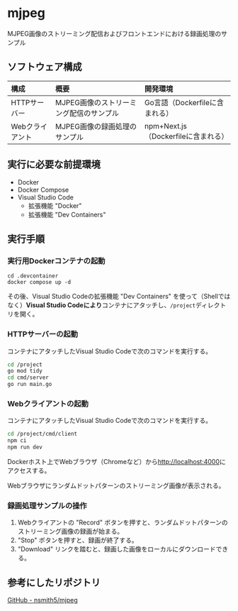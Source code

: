# mjpeg

MJPEG画像のストリーミング配信およびフロントエンドにおける録画処理のサンプル

## ソフトウェア構成

|構成|概要|開発環境|
|:---|:---|:---|
|HTTPサーバー|MJPEG画像のストリーミング配信のサンプル|Go言語（Dockerfileに含まれる）|
|Webクライアント|MJPEG画像の録画処理のサンプル|npm+Next.js（Dockerfileに含まれる）|

## 実行に必要な前提環境

- Docker
- Docker Compose
- Visual Studio Code
    - 拡張機能 "Docker"
    - 拡張機能 "Dev Containers"

## 実行手順

### 実行用Dockerコンテナの起動

```pwsh
cd .devcontainer
docker compose up -d
```

その後、Visual Studio Codeの拡張機能 "Dev Containers" を使って（Shellではなく）**Visual Studio Codeにより**コンテナにアタッチし、`/project`ディレクトリを開く。

### HTTPサーバーの起動

コンテナにアタッチしたVisual Studio Codeで次のコマンドを実行する。

```bash
cd /project
go mod tidy
cd cmd/server
go run main.go
```

### Webクライアントの起動

コンテナにアタッチしたVisual Studio Codeで次のコマンドを実行する。

```bash
cd /project/cmd/client
npm ci
npm run dev
```

Dockerホスト上でWebブラウザ（Chromeなど）から[http://localhost:4000](http://localhost:4000)にアクセスする。

Webブラウザにランダムドットパターンのストリーミング画像が表示される。

### 録画処理サンプルの操作

1. Webクライアントの "Record" ボタンを押すと、ランダムドットパターンのストリーミング画像の録画が始まる。
1. "Stop" ボタンを押すと、録画が終了する。
1. "Download" リンクを踏むと、録画した画像をローカルにダウンロードできる。

## 参考にしたリポジトリ

[GitHub - nsmith5/mjpeg](https://github.com/nsmith5/mjpeg)